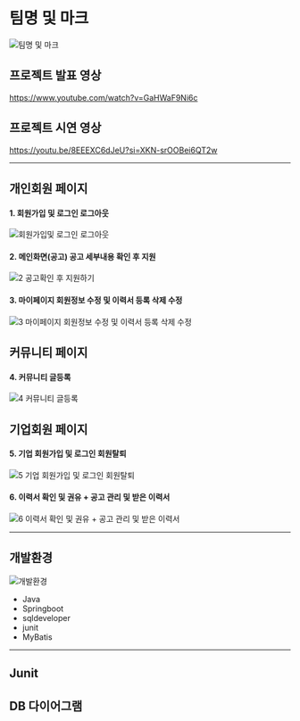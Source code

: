 
# 팀명 및 마크
![팀명 및 마크](https://github.com/birdcross/TeamProject/assets/164135405/4a16543a-6de5-4190-92a4-c3c3993a7274)


## 프로젝트 발표 영상 
https://www.youtube.com/watch?v=GaHWaF9Ni6c

## 프로젝트 시연 영상
https://youtu.be/8EEEXC6dJeU?si=XKN-srOOBei6QT2w


***

## 개인회원 페이지
#### 1. 회원가입 및 로그인 로그아웃
 
![회원가입및 로그인 로그아웃](https://github.com/birdcross/TeamProject/assets/164135405/43a2c55b-9313-4799-8621-b2b1c67d2662)

#### 2. 메인화면(공고) 공고 세부내용 확인 후 지원

![2  공고확인 후 지원하기](https://github.com/birdcross/TeamProject/assets/164135405/e31423fb-151b-4d42-92e6-26dbf655f4bd)

#### 3. 마이페이지 회원정보 수정 및 이력서 등록 삭제 수정

![3  마이페이지 회원정보 수정 및 이력서 등록 삭제 수정](https://github.com/birdcross/TeamProject/assets/164135405/cabdd918-16b7-44d1-bc7d-00a3ac3374bd)

## 커뮤니티 페이지

#### 4. 커뮤니티 글등록

![4  커뮤니티 글등록](https://github.com/birdcross/TeamProject/assets/164135405/509aa3f2-f286-4384-88e6-948adc288e6d)

## 기업회원 페이지

#### 5. 기업 회원가입 및 로그인 회원탈퇴

![5  기업 회원가입 및 로그인 회원탈퇴](https://github.com/birdcross/TeamProject/assets/164135405/91972632-0cd8-4da8-87f1-c9321281263d)

#### 6. 이력서 확인 및 권유 + 공고 관리 및 받은 이력서

![6  이력서 확인 및 권유 + 공고 관리 및 받은 이력서](https://github.com/birdcross/TeamProject/assets/164135405/bebe35a6-3ff2-4c56-bb2c-b945e37dc0a5)


***


## 개발환경

![개발환경](https://github.com/birdcross/TeamProject/assets/164135405/df1289da-09c8-47d4-b64b-9f4db4484f53)

+ Java
+ Springboot
+ sqldeveloper
+ junit
+ MyBatis


***

## Junit

## DB 다이어그램

